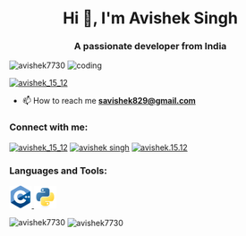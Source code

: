 <h1 align="center">Hi 👋, I'm Avishek Singh</h1>
<h3 align="center">A passionate developer from India</h3>
<img align="right" alt="coding" width="400" sec="https://cdn.dribbble.com/users/1162077/screenshots/3848914/programmer.gif">

<p align="left"> <img src="https://komarev.com/ghpvc/?username=avishek7730&label=Profile%20views&color=0e75b6&style=flat" alt="avishek7730" /> </p>

<p align="left"> <a href="https://twitter.com/avishek_15_12" target="blank"><img src="https://img.shields.io/twitter/follow/avishek_15_12?logo=twitter&style=for-the-badge" alt="avishek_15_12" /></a> </p>

- 📫 How to reach me **savishek829@gmail.com**

<h3 align="left">Connect with me:</h3>
<p align="left">
<a href="https://twitter.com/avishek_15_12" target="blank"><img align="center" src="https://raw.githubusercontent.com/rahuldkjain/github-profile-readme-generator/master/src/images/icons/Social/twitter.svg" alt="avishek_15_12" height="30" width="40" /></a>
<a href="https://linkedin.com/in/avishek singh" target="blank"><img align="center" src="https://raw.githubusercontent.com/rahuldkjain/github-profile-readme-generator/master/src/images/icons/Social/linked-in-alt.svg" alt="avishek singh" height="30" width="40" /></a>
<a href="https://instagram.com/avishek.15.12" target="blank"><img align="center" src="https://raw.githubusercontent.com/rahuldkjain/github-profile-readme-generator/master/src/images/icons/Social/instagram.svg" alt="avishek.15.12" height="30" width="40" /></a>
</p>

<h3 align="left">Languages and Tools:</h3>
<p align="left"> <a href="https://www.w3schools.com/cpp/" target="_blank" rel="noreferrer"> <img src="https://raw.githubusercontent.com/devicons/devicon/master/icons/cplusplus/cplusplus-original.svg" alt="cplusplus" width="40" height="40"/> </a> <a href="https://www.python.org" target="_blank" rel="noreferrer"> <img src="https://raw.githubusercontent.com/devicons/devicon/master/icons/python/python-original.svg" alt="python" width="40" height="40"/> </a> </p>

<p><img align="left" src="https://github-readme-stats.vercel.app/api/top-langs?username=avishek7730&show_icons=true&locale=en&layout=compact" alt="avishek7730" /></p>

<p>&nbsp;<img align="center" src="https://github-readme-stats.vercel.app/api?username=avishek7730&show_icons=true&locale=en" alt="avishek7730" /></p>
